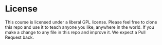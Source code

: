 # License

This course is licensed under a liberal GPL license. Please feel free to clone this repo and use it to teach anyone you like, anywhere in the world. If you make a change to any file in this repo and improve it. We expect a Pull Request back.   
